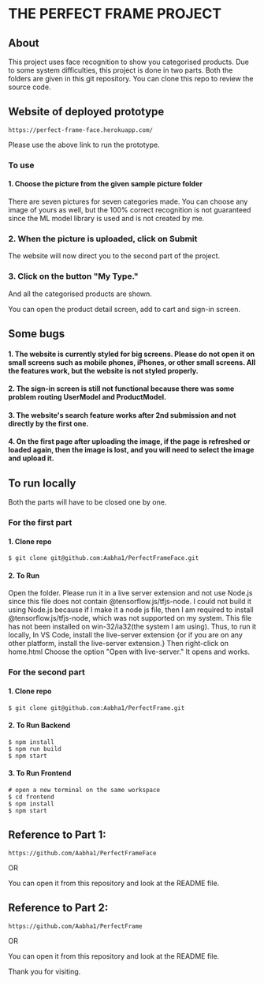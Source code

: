 # THE PERFECT FRAME PROJECT

## About

This project uses face recognition to show you categorised products. Due to some system difficulties, this project is done in two parts. Both the folders are given in this git repository. You can clone this repo to review the source code.

## Website of deployed prototype

```
https://perfect-frame-face.herokuapp.com/
```

Please use the above link to run the prototype.

### To use

#### 1. Choose the picture from the given sample picture folder

There are seven pictures for seven categories made. You can choose any image of yours as well, but the 100% correct recognition is not guaranteed since the ML model library is used and is not created by me.

### 2. When the picture is uploaded, click on Submit

The website will now direct you to the second part of the project.

### 3. Click on the button "My Type."

And all the categorised products are shown.

You can open the product detail screen, add to cart and sign-in screen.

## Some bugs

#### 1. The website is currently styled for big screens. Please do not open it on small screens such as mobile phones, iPhones, or other small screens. All the features work, but the website is not styled properly.

#### 2. The sign-in screen is still not functional because there was some problem routing UserModel and ProductModel.

#### 3. The website's search feature works after 2nd submission and not directly by the first one.

#### 4. On the first page after uploading the image, if the page is refreshed or loaded again, then the image is lost, and you will need to select the image and upload it.

## To run locally

Both the parts will have to be closed one by one.

### For the first part

#### 1. Clone repo

```
$ git clone git@github.com:Aabha1/PerfectFrameFace.git
```

#### 2. To Run

Open the folder.
Please run it in a live server extension and not use Node.js since this file does not contain @tensorflow.js/tfjs-node. I could not build it using Node.js because if I make it a node js file, then I am required to install @tensorflow.js/tfjs-node, which was not supported on my system. This file has not been installed on win-32/ia32(the system I am using).
Thus, to run it locally,
In VS Code, install the live-server extension {or if you are on any other platform, install the live-server extension.}
Then right-click on home.html
Choose the option "Open with live-server."
It opens and works.

### For the second part

#### 1. Clone repo

```
$ git clone git@github.com:Aabha1/PerfectFrame.git
```

#### 2. To Run Backend

```
$ npm install
$ npm run build
$ npm start
```

#### 3. To Run Frontend

```
# open a new terminal on the same workspace
$ cd frontend
$ npm install
$ npm start
```

## Reference to Part 1:

```
https://github.com/Aabha1/PerfectFrameFace
```

OR

You can open it from this repository and look at the README file.

## Reference to Part 2:

```
https://github.com/Aabha1/PerfectFrame
```

OR

You can open it from this repository and look at the README file.

Thank you for visiting.
